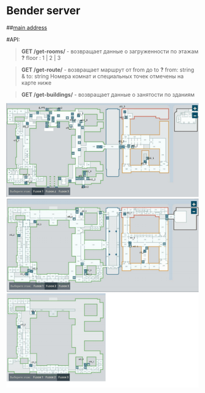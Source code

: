 Bender server
===================

##[main address](http://77.244.216.138:3000/)

#API:
> **GET /get-rooms/** - возвращает данные о загруженности по этажам
> **?** floor : 1 | 2 | 3

> **GET /get-route/** - возвращает маршрут от from до to
> **?** from: string & to: string
> Номера комнат и специальных точек отмечены на карте ниже

> **GET /get-buildings/** - возвращает данные о занятости по зданиям

![Floor1](./static/img/floor1.png)
![Floor2](./static/img/floor2.png)
![Floor3](./static/img/floor3.png)